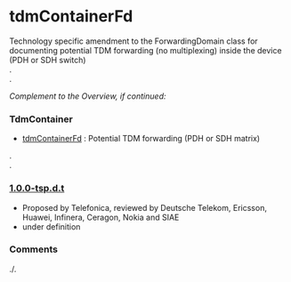 # tdmContainerFd
Technology specific amendment to the ForwardingDomain class for documenting potential TDM forwarding (no multiplexing) inside the device (PDH or SDH switch)  
.  
.  

_Complement to the Overview, if continued:_
### TdmContainer
- [tdmContainerFd](../../../tdmContainerFd) : Potential TDM forwarding (PDH or SDH matrix)

.  
.  

### [1.0.0-tsp.d.t](../../tree/tsp)
- Proposed by Telefonica, reviewed by Deutsche Telekom, Ericsson, Huawei, Infinera, Ceragon, Nokia and SIAE
- under definition

### Comments
./.
